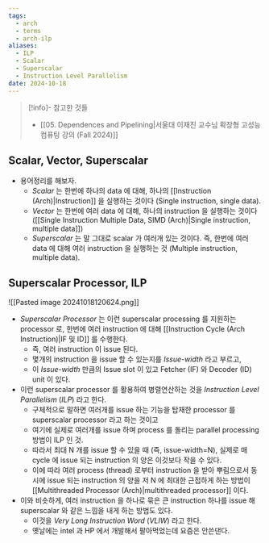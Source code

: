 ```yaml
---
tags:
  - arch
  - terms
  - arch-ilp
aliases:
  - ILP
  - Scalar
  - Superscalar
  - Instruction Level Parallelism
date: 2024-10-18
---
```

> [!info]- 참고한 것들
> - [[05. Dependences and Pipelining|서울대 이재진 교수님 확장형 고성능 컴퓨팅 강의 (Fall 2024)]]

## Scalar, Vector, Superscalar

- 용어정리를 해보자.
	- *Scalar* 는 한번에 하나의 data 에 대해, 하나의 [[Instruction (Arch)|Instruction]] 을 실행하는 것이다 (Single instruction, single data).
	- *Vector* 는 한번에 여러 data 에 대해, 하나의 instruction 을 실행하는 것이다 ([[Single Instruction Multiple Data, SIMD (Arch)|Single instruction, multiple data]])
	- *Superscalar* 는 말 그대로 scalar 가 여러개 있는 것이다. 즉, 한번에 여러 data 에 대해 여러 instruction 을 실행하는 것 (Multiple instruction, multiple data).

## Superscalar Processor, ILP

![[Pasted image 20241018120624.png]]

- *Superscalar Processor* 는 이런 superscalar processing 를 지원하는 processor 로, 한번에 여러 instruction 에 대해 [[Instruction Cycle (Arch Instruction)|IF 및 ID]] 를 수행한다.
	- 즉, 여러 instruction 이 issue 된다.
	- 몇개의 instruction 을 issue 할 수 있는지를 *Issue-width* 라고 부르고,
	- 이 *Issue-width* 만큼의 Issue slot 이 있고 Fetcher (IF) 와 Decoder (ID) unit 이 있다.
- 이런 superscalar processor 를 활용하여 병렬연산하는 것을 *Instruction Level Parallelism* (*ILP*) 라고 한다.
	- 구체적으로 말하면 여러개를 issue 하는 기능을 탑재한 processor 를 superscalar processor 라고 하는 것이고
	- 여기에 실제로 여러개를 issue 하며 process 를 돌리는 parallel processing 방법이 ILP 인 것.
	- 따라서 최대 N 개를 issue 할 수 있을 때 (즉, issue-width=N), 실제로 매 cycle 에 issue 되는 instruction 의 양은 이것보다 작을 수 있다.
	- 이에 따라 여러 process (thread) 로부터 instruction 을 받아 뿌림으로서 동시에 issue 되는 instruction 의 양을 저 N 에 최대한 근접하게 하는 방법이 [[Multithreaded Processor (Arch)|multithreaded processor]] 이다.
- 이와 비슷하게, 여러 instruction 을 하나로 묶은 큰 instruction 하나를 issue 해 superscalar 와 같은 느낌을 내게 하는 방법도 있다.
	- 이것을 *Very Long Instruction Word* (*VLIW*) 라고 한다.
	- 옛날에는 intel 과 HP 에서 개발해서 팔아먹었는데 요즘은 안쓴댄다.